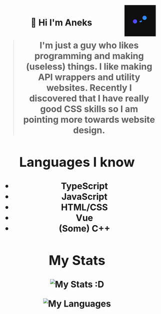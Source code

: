 <img src="Pfp_small.png" align="right" width="100px" height="100px"/>

<center><h1>🍙 Hi I'm Aneks<h1/><center/>

> I'm just a guy who likes programming and making (useless) things.
> I like making API wrappers and utility websites.
> Recently I discovered that I have really good CSS skills so I am pointing more towards website design.

## Languages I know

- TypeScript
- JavaScript
- HTML/CSS
- Vue
- (Some) C++

## My Stats

![My Stats :D](https://github-readme-stats.vercel.app/api?username=Aneks1&theme=nightowl)


![My Languages](https://github-readme-stats.vercel.app/api/top-langs/?username=Aneks1&theme=nightowl)
